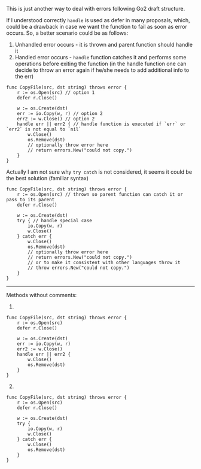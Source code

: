 This is just another way to deal with errors following Go2 draft structure.

If I understood correctly `handle` is used as defer in many proposals, which, could be a drawback in case we want the function to fail as soon as error occurs.
So, a better scenario could be as follows:

1) Unhandled error occurs - it is thrown and parent function should handle it
2) Handled error occurs - `handle` function catches it and performs some operations before exiting the function (in the handle function one can decide to throw an error again if he/she needs to add additional info to the err)

``` Golang
func CopyFile(src, dst string) throws error {
	r := os.Open(src) // option 1
	defer r.Close()

	w := os.Create(dst)
	err := io.Copy(w, r) // option 2
	err2 := w.Close() // option 2
	handle err || err2 { // handle function is executed if `err` or `err2` is not equal to `nil`
		w.Close()
		os.Remove(dst)
		// optionally throw error here
		// return errors.New("could not copy.")
	}
}
```
Actually I am not sure why `try catch` is not considered, it seems it could be the best solution (familiar syntax)

``` Golang
func CopyFile(src, dst string) throws error {
	r := os.Open(src) // thrown so parent function can catch it or pass to its parent
	defer r.Close()

	w := os.Create(dst)
	try { // handle special case
		io.Copy(w, r)
		w.Close()
	} catch err {
		w.Close()
		os.Remove(dst)
		// optionally throw error here
		// return errors.New("could not copy.")
		// or to make it consistent with other languages throw it
		// throw errors.New("could not copy.")
	}
}
```
***

Methods without comments:

1. 
``` Golang
func CopyFile(src, dst string) throws error {
	r := os.Open(src)
	defer r.Close()

	w := os.Create(dst)
	err := io.Copy(w, r)
	err2 := w.Close()
	handle err || err2 {
		w.Close()
		os.Remove(dst)
	}
}
```
2. 

``` Golang
func CopyFile(src, dst string) throws error {
	r := os.Open(src)
	defer r.Close()

	w := os.Create(dst)
	try {
		io.Copy(w, r)
		w.Close()
	} catch err {
		w.Close()
		os.Remove(dst)
	}
}
```